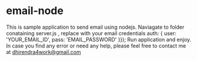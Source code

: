 # email-node
This is sample application to send email using nodejs.
Naviagate to folder conataining server.js , replace with your email credentials
    auth: {
        user: 'YOUR_EMAIL_ID',
        pass: 'EMAIL_PASSWORD'
    }});
Run application and enjoy. 
In case you find any error or need any help, please feel free to contact me at dhirendra4work@gmail.com

